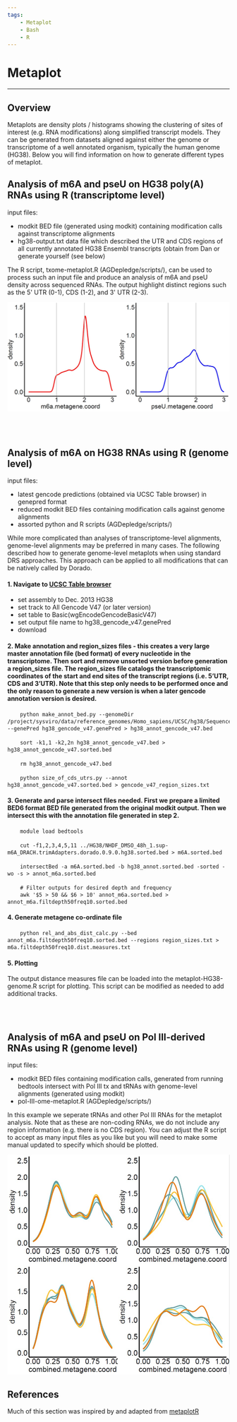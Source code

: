 ```yaml
---
tags:
    - Metaplot
    - Bash
    - R
---
```


# Metaplot

---

## Overview

Metaplots are density plots / histograms showing the clustering of sites of interest (e.g. RNA modifications) along simplified transcript models. They can be generated from datasets aligned against either the genome
or transcriptome of a well annotated organism, typically the human genome (HG38). Below you will find information on how to generate different types of metaplot.


## Analysis of m6A and pseU on HG38 poly(A) RNAs using R (transcriptome level)
input files:
- modkit BED file (generated using modkit) containing modification calls against transcriptome alignments
- hg38-output.txt data file which described the UTR and CDS regions of all currently annotated HG38 Ensembl transcripts (obtain from Dan or generate yourself (see below)

The R script, txome-metaplot.R (AGDepledge/scripts/), can be used to process such an input file and produce an analysis of m6A and pseU density across sequenced RNAs. The output highlight distinct regions such as 
the 5' UTR (0-1), CDS (1-2), and 3' UTR (2-3).

![metaplot-txome](../../img/txome-metaplot.jpg)

<br><br>

## Analysis of m6A on HG38 RNAs using R (genome level)
input files:
- latest gencode predictions (obtained via UCSC Table browser) in genepred format
- reduced modkit BED files containing modification calls against genome alignments
- assorted python and R scripts (AGDepledge/scripts/)

While more complicated than analyses of transcriptome-level alignments, genome-level alignments may be preferred in many cases. The following described how to generate genome-level metaplots when using standard DRS approaches. This approach can be applied to all modifications that can be natively called by Dorado.

#### 1. Navigate to [UCSC Table browser](https://genome.ucsc.edu/cgi-bin/hgTables)
- set assembly to Dec. 2013 HG38
- set track to All Gencode V47 (or later version)
- set table to Basic(wgEncodeGencodeBasicV47)
- set output file name to hg38_gencode_v47.genePred
- download

#### 2. Make annotation and region_sizes files - this creates a very large master annotation file (bed format) of every nucleotide in the transcriptome. Then sort and remove unsorted version before generation a region_sizes file. The region_sizes file catalogs the transcriptomic coordinates of the start and end sites of the transcript regions (i.e. 5’UTR, CDS and 3’UTR). Note that this step only needs to be performed once and the only reason to generate a new version is when a later gencode annotation version is desired.

```
    python make_annot_bed.py --genomeDir /project/sysviro/data/reference_genomes/Homo_sapiens/UCSC/hg38/Sequence/Chromosomes/ --genePred hg38_gencode_v47.genePred > hg38_annot_gencode_v47.bed

    sort -k1,1 -k2,2n hg38_annot_gencode_v47.bed > hg38_annot_gencode_v47.sorted.bed

    rm hg38_annot_gencode_v47.bed

    python size_of_cds_utrs.py --annot hg38_annot_gencode_v47.sorted.bed > gencode_v47_region_sizes.txt
```

#### 3. Generate and parse intersect files needed. First we prepare a limited BED6 format BED file generated from the original modkit output. Then we intersect this with the annotation file generated in step 2. 

```
    module load bedtools

    cut -f1,2,3,4,5,11 ../HG38/NHDF_DMSO_48h_1.sup-m6A_DRACH.trimAdapters.dorado.0.9.0.hg38.sorted.bed > m6A.sorted.bed

    intersectBed -a m6A.sorted.bed -b hg38_annot.sorted.bed -sorted -wo -s > annot_m6a.sorted.bed

    # Filter outputs for desired depth and frequency
    awk '$5 > 50 && $6 > 10' annot_m6a.sorted.bed > annot_m6a.filtdepth50freq10.sorted.bed
```    

#### 4. Generate metagene co-ordinate file 

```
    python rel_and_abs_dist_calc.py --bed annot_m6a.filtdepth50freq10.sorted.bed --regions region_sizes.txt > m6a.filtdepth50freq10.dist.measures.txt

```    

#### 5. Plotting

The output distance measures file can be loaded into the metaplot-HG38-genome.R script for plotting. This script can be modified as needed to add additional tracks.

<br><br>

## Analysis of m6A and pseU on Pol III-derived RNAs using R (genome level)
input files:
- modkit BED files containing modification calls, generated from running bedtools intersect with Pol III tx and tRNAs with genome-level alignments (generated using modkit)
- pol-III-ome-metaplot.R (AGDepledge/scripts/)

In this example we seperate tRNAs and other Pol III RNAs for the metaplot analysis. Note that as these are non-coding RNAs, we do not include any region information (e.g. there is no CDS region). You can adjust the R script to accept as many input files as you like but you will need to make some manual updated to specify which should be plotted.

![metaplot-pol3ome](../../img/pol3ome-metaplot.jpg)



## References

Much of this section was inspired by and adapted from [metaplotR](https://github.com/olarerin/metaPlotR/tree/master) 



